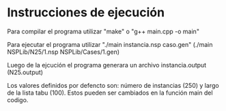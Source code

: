 # Instrucciones de ejecución

Para compilar el programa utilizar "make" o "g++ main.cpp -o main"

Para ejecutar el programa utilizar "./main instancia.nsp caso.gen" (./main NSPLib/N25/1.nsp NSPLib/Cases/1.gen)

Luego de la ejcución el programa generara un archivo instancia.output (N25.output)

Los valores definidos por defencto son: número de instancias (250) y largo de la lista tabu (100). Estos pueden ser cambiados en la función main del codigo.


